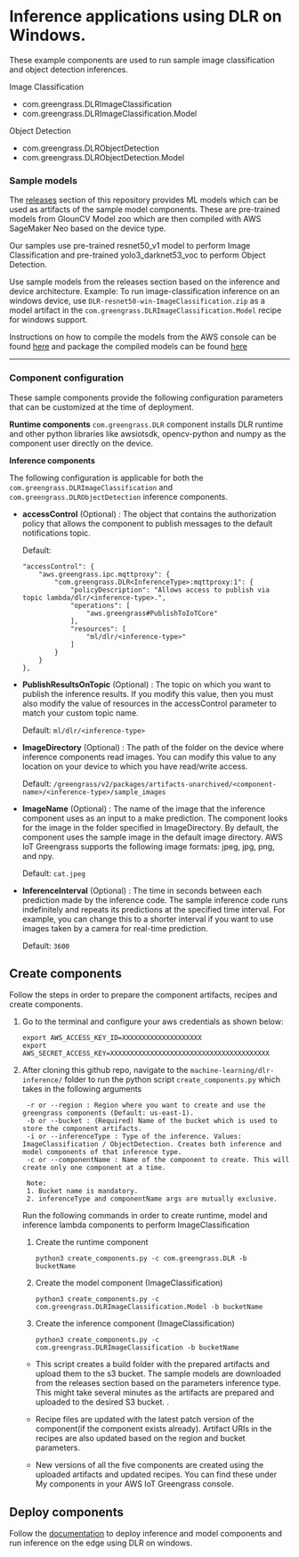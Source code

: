 # Inference applications using DLR on Windows. 

These example components are used to run sample image classification and object detection inferences.

Image Classification 
 - com.greengrass.DLRImageClassification 
 - com.greengrass.DLRImageClassification.Model

Object Detection
 - com.greengrass.DLRObjectDetection
 - com.greengrass.DLRObjectDetection.Model

### Sample models   

The [releases](https://github.com/aws-greengrass/aws-greengrass-component-examples/releases/) section of this repository provides ML models which can be used as artifacts of the sample model components. These are
pre-trained models from GlounCV Model zoo which are then compiled with AWS SageMaker Neo based on the device type.

Our samples use pre-trained resnet50_v1 model to perform Image Classification and pre-trained yolo3_darknet53_voc to perform Object Detection. 

Use sample models from the releases section based on the inference and device architecture. Example: To run image-classification inference on an windows device, use `DLR-resnet50-win-ImageClassification.zip` as a model artifact in the `com.greengrass.DLRImageClassification.Model` recipe for windows support.

Instructions on how to compile the models from the AWS console can be found [here](https://docs.aws.amazon.com/sagemaker/latest/dg/neo-job-compilation-console.html) and package the compiled models can be found [here](https://docs.aws.amazon.com/sagemaker/latest/dg/edge-packaging-job-console.html)

---
### Component configuration
These sample components provide the following configuration parameters that can be customized at the time of deployment. 

**Runtime components**
`com.greengrass.DLR` component installs DLR runtime and other python libraries like awsiotsdk, opencv-python and numpy as the component user directly on the device. 

**Inference components**

The following configuration is applicable for both the `com.greengrass.DLRImageClassification` and 
`com.greengrass.DLRObjectDetection` inference components. 

- **accessControl** (Optional) : The object that contains the authorization policy that allows the component to publish messages to the default notifications topic.

    Default:
    ```
    "accessControl": {
        "aws.greengrass.ipc.mqttproxy": {
            "com.greengrass.DLR<InferenceType>:mqttproxy:1": {
                "policyDescription": "Allows access to publish via topic lambda/dlr/<inference-type>.",
                "operations": [
                    "aws.greengrass#PublishToIoTCore"
                ],
                "resources": [
                    "ml/dlr/<inference-type>"
                ]
            }
        }
    },
    ```

- **PublishResultsOnTopic** (Optional) : The topic on which you want to publish the inference results. If you modify this value, then you must also modify the value of resources in the accessControl parameter to match your custom topic name.

    Default: `ml/dlr/<inference-type>`

- **ImageDirectory** (Optional) : The path of the folder on the device where inference components read images. You can modify this value to any location on your device to which you have read/write access.

    Default: `/greengrass/v2/packages/artifacts-unarchived/<component-name>/<inference-type>/sample_images`
    
- **ImageName** (Optional) : The name of the image that the inference component uses as an input to a make prediction. The component looks for the image in the folder specified in ImageDirectory. By default, the component uses the sample image in the default image directory. AWS IoT Greengrass supports the following image formats: jpeg, jpg, png, and npy.

    Default: `cat.jpeg`

- **InferenceInterval** (Optional) : The time in seconds between each prediction made by the inference code. The sample inference code runs indefinitely and repeats its predictions at the specified time interval. For example, you can change this to a shorter interval if you want to use images taken by a camera for real-time prediction.

    Default: `3600`


## Create components

Follow the steps in order to prepare the component artifacts, recipes and create components. 

1. Go to the terminal and configure your aws credentials as shown below:
    ```
    export AWS_ACCESS_KEY_ID=XXXXXXXXXXXXXXXXXXXX
    export AWS_SECRET_ACCESS_KEY=XXXXXXXXXXXXXXXXXXXXXXXXXXXXXXXXXXXXXXXX
    ```
2. After cloning this github repo, navigate to the `machine-learning/dlr-inference/` folder to run the python script `create_components.py` which takes in the following arguments


        -r or --region : Region where you want to create and use the greengrass components (Default: us-east-1).
        -b or --bucket : (Required) Name of the bucket which is used to store the component artifacts.
        -i or --inferenceType : Type of the inference. Values: ImageClassification / ObjectDetection. Creates both inference and model components of that inference type.
        -c or --componentName : Name of the component to create. This will create only one component at a time.     

        Note: 
        1. Bucket name is mandatory. 
        2. inferenceType and componentName args are mutually exclusive. 
       

    Run the following commands in order to create runtime, model and inference lambda components to perform ImageClassification

    1.  Create the runtime component 

        `python3 create_components.py -c com.greengrass.DLR -b bucketName`

    2.  Create the model component (ImageClassification)

        `python3 create_components.py -c com.greengrass.DLRImageClassification.Model -b bucketName` 

    3.  Create the inference component (ImageClassification)

        `python3 create_components.py -c com.greengrass.DLRImageClassification -b bucketName` 


    - This script creates a build folder with the prepared artifacts and upload them to the s3 bucket. The sample models are downloaded from the releases section based on the parameters inference type. This might take several minutes as the artifacts are prepared and uploaded to the desired S3 bucket. .

    - Recipe files are updated with the latest patch version of the component(if the component exists already). Artifact URIs in the recipes are also updated based on the region and bucket parameters.

    - New versions of all the five components are created using the uploaded artifacts and updated recipes. You can find these under My components in your AWS IoT Greengrass console.

## Deploy components

Follow the [documentation]() to deploy inference and model components and run inference on the edge using DLR on windows. 